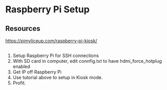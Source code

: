 # Raspberry Pi Setup

## Resources

https://pimyliceup.com/raspberry-pi-kiosk/

##

1. Setup Raspberry Pi for SSH connections
2. With SD card in computer, edit connfig.txt to have hdmi_force_hotplug enabled
3. Get IP off Raspberry Pi
4. Use tutorial above to setup in Kiosk mode.
5. Profit.